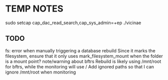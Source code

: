 # TEMP NOTES

sudo setcap cap_dac_read_search,cap_sys_admin=+ep ./vicinae

## TODO

fs:
error when manually triggering a database rebuild
Since it marks the filesystem, ensure that it only uses mark_filesystem_mount when the folder is a mount point?
note/warning about bftrs
Rebuild is likely using /mnt/root for bftrs, while the monitoring will use /
Add ignored paths so that I can ignore /mnt/root when monitoring

